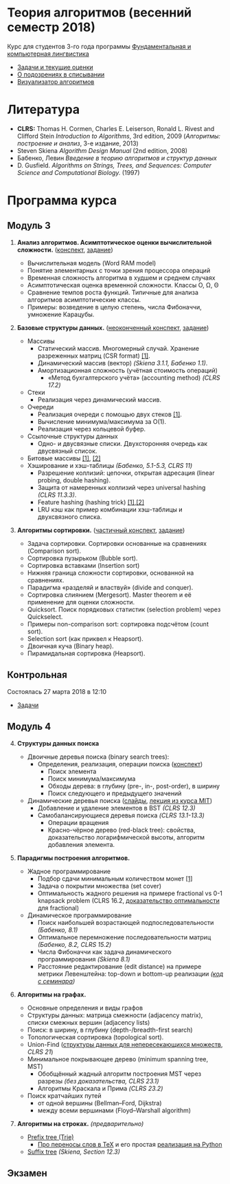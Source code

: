 # Теория алгоритмов (весенний семестр 2018)

Курс для студентов 3-го года программы [Фундаментальная и компьютерная лингвистика](https://www.hse.ru/ba/ling/)

* [Задачи и текущие оценки](https://docs.google.com/spreadsheets/d/1n9xO6Xiv2drsYa-CF_pgQq_zv3Sh6b2_wfEEEh6aPEs/edit?usp=sharing)
* [О подозрениях в списывании](meta/cheating.md)
* [Визуализатор алгоритмов](http://algo-visualizer.jasonpark.me)

# Литература

* **CLRS:** Thomas H. Cormen, Charles E. Leiserson, Ronald L. Rivest and Clifford Stein *Introduction to Algorithms*, 3rd edition, 2009
  (*Алгоритмы: построение и анализ*, 3-е издание, 2013)
* Steven Skiena *Algorithm Design Manual* (2nd edition, 2008)
* Бабенко, Левин *Введение в теорию алгоритмов и структур данных*
* D. Gusfield. *Algorithms on Strings, Trees, and Sequences: Computer Science and Computational Biology.* (1997)

# Программа курса

## Модуль 3

1. **Анализ алгоритмов. Асимптотическое оценки вычислительной сложности.** ([конспект](https://mkuznets.com/hse/2018-alg/01_complexity.pdf), [задание](problems/01))

    * Вычислительная модель (Word RAM model)
    * Понятие элементарных с точки зрения процессора операций
    * Временная сложность алгоритма в худшем и среднем случаях
    * Асимптотическая оценка временной сложности. Классы O, Ω, Θ
    * Сравнение темпов роста функций. Типичные для анализа алгоритмов асимптотические классы.
    * Примеры: возведение в целую степень, числа Фибоначчи, умножение Карацубы.

2. **Базовые структуры данных.** ([неоконченный конспект](https://mkuznets.com/hse/2018-alg/02_data_structures.pdf), [задание](problems/02))

    * Массивы
      * Статический массив. Многомерный случай. Хранение разреженных матриц (CSR format) [[1]](https://en.wikipedia.org/wiki/Sparse_matrix#Compressed_sparse_row_(CSR,_CRS_or_Yale_format)).
      * Динамический массив (вектор) *(Skiena 3.1.1, Бабенко 1.1)*.
      * Амортизационная сложность (учётная стоимость операций)
        * «Метод бухгалтерского учёта» (accounting method) *(CLRS 17.2)*
    * Стеки
        * Реализация через динамический массив.
    * Очереди
      * Реализация очереди с помощью двух стеков [[1]](https://stackoverflow.com/questions/69192/how-to-implement-a-queue-using-two-stacks).
      * Вычисление минимума/максимума за O(1).
      * Реализация через кольцевой буфер.
    * Ссылочные структуры данных
      * Одно- и двусвязные списки. Двухсторонняя очередь как двусвязный список.
    * Битовые массивы [[1]](https://en.wikipedia.org/wiki/Bit_array), [[2]](https://wiki.python.org/moin/BitArrays)
    * Хэширование и хэш-таблицы *(Бабенко, 5.1-5.3, CLRS 11)*
      * Разрешение коллизий: цепочки, открытая адресация (linear probing, double hashing).
      * Защита от намеренных коллизий через universal hashing *(CLRS 11.3.3)*.
      * Feature hashing (hashing trick) [[1]](https://en.wikipedia.org/wiki/Feature_hashing),[[2]](http://scikit-learn.org/stable/modules/feature_extraction.html#feature-hashing)
      * LRU кэш как пример комбинации хэш-таблицы и двухсвязного списка.

3. **Алгоритмы сортировки.** ([частичный конспект](http://nbviewer.jupyter.org/github/mkuznets/hse-ling-algorithms/blob/2017-spring/lecture_notes/03_sorting.ipynb), [задание](problems/03))

    * Задача сортировки. Сортировки основанные на сравнениях (Comparison sort).
    * Сортировка пузырьком (Bubble sort).
    * Сортировка вставками (Insertion sort)
    * Нижняя граница сложности сортировки, основанной на сравнениях.
    * Парадигма «разделяй и властвуй» (divide and conquer).
    * Сортировка слиянием (Mergesort). Master theorem и её применение для оценки сложности.
    * Quicksort. Поиск порядковых статистик (selection problem) через Quickselect.
    * Примеры non-comparison sort: сортировка подсчётом (count sort).
    * Selection sort (как приквел к Heapsort).
    * Двоичная куча (Binary heap).
    * Пирамидальная сортировка (Heapsort).

## Контрольная

Состоялась 27 марта 2018 в 12:10
* [Задачи](https://mkuznets.com/hse/2018-alg/midterm.pdf)

## Модуль 4

4. **Структуры данных поиска**

    * Двоичные деревья поиска (binary search trees):
      * Определения, реализация, операции поиска ([конспект](http://nbviewer.jupyter.org/github/mkuznets/hse-ling-algorithms/blob/2017-spring/lecture_notes/04_1_bst.ipynb))
        * Поиск элемента
        * Поиск минимума/максимума
        * Обходы дерева: в глубину (pre-, in-, post-order), в ширину
        * Поиск следующего и предыдущего значений
    * Динамические деревья поиска ([слайды](https://mkuznets.com/hse/2018-alg/bst.pdf), [лекция из курса MIT](https://www.youtube.com/watch?v=O3hI9FdxFOM))
      * Добавление и удаление элементов в BST *(CLRS 12.3)*
      * Самобалансирующиеся деревья поиска *(CLRS 13.1-13.3)*
        * Операции вращения
        * Красно-чёрное дерево (red-black tree): свойства, доказательство логарифмической высоты, алгоритм добавления элемента.

5. **Парадигмы построения алгоритмов.**

    * Жадное программирование
      * Подбор сдачи минимальным количеством монет [[1]](https://en.wikipedia.org/wiki/Change-making_problem#Greedy_method)
      * Задача о покрытии множества (set cover)
      * Оптимальность жадного решения на примере fractional vs 0-1 knapsack problem (CLRS 16.2, [доказательство оптимальности](http://www.cs.ust.hk/mjg_lib/Classes/COMP3711H_Fall14/lectures/Greedy_Knapsack_Slides.pdf) для fractional)
    * Динамическое программирование
      * Поиск наибольшей возрастающей подпоследовательности *(Бабенко, 8.1)*
      * Оптимальное перемножение последовательности матриц *(Бабенко, 8.2, CLRS 15.2)*
      * Числа Фибоначчи как задача динамического программирования *(Skiena 8.1)*
      * Расстояние редактирование (edit distance) на примере метрики Левенштейна: top-down и bottom-up реализации *([код с семинара](http://nbviewer.jupyter.org/github/mkuznets/hse-ling-algorithms/blob/master/lecture_notes/05_edit_distance.ipynb))*

6. **Алгоритмы на графах.**
    * Основные определения и виды графов
    * Структуры данных: матрица смежности (adjacency matrix), списки смежных вершин (adjacency lists)
    * Поиск: в ширину, в глубину (depth-/breadth-first search)
    * Топологическая сортировка (topological sort).
    * Union-Find ([структуры данных для непересекающихся множеств](https://en.wikipedia.org/wiki/Disjoint-set_data_structure), *CLRS 21*)
    * Минимальное покрывающее дерево (minimum spanning tree, MST)
      * Обобщённый жадный алгоритм построения MST через разрезы *(без доказательства, CLRS 23.1)*
      * Алгоритмы Краскала и Прима *(CLRS 23.2)*
    * Поиск кратчайших путей
      * от одной вершины (Bellman–Ford, Dijkstra)
      * между всеми вершинами (Floyd–Warshall algorithm)

7. **Алгоритмы на строках.** *(предварительно)*
    * [Prefix tree (Trie)](https://en.wikipedia.org/wiki/Trie)
      * [Про переносы слов в TeX](http://tex.stackexchange.com/a/262595) и его простая [реализация на Python](https://nedbatchelder.com/code/modules/hyphenate.py)
    * [Suffix tree](https://en.wikipedia.org/wiki/Suffix_tree) *(Skiena, Section 12.3)*

## Экзамен
